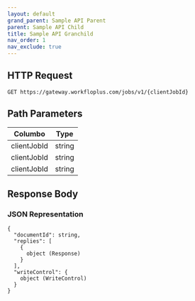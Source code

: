 ```yaml
---
layout: default
grand_parent: Sample API Parent
parent: Sample API Child
title: Sample API Granchild
nav_order: 1
nav_exclude: true
---
```


## HTTP Request

```
GET https://gateway.workfloplus.com/jobs/v1/{clientJobId}
```

## Path Parameters

| Columbo   | Type        |
| ----------- | ----------- |
| clientJobId | string      |
| clientJobId | string      |
| clientJobId | string      |

## Response Body
### JSON Representation
```
{
  "documentId": string,
  "replies": [
    {
      object (Response)
    }
  ],
  "writeControl": {
    object (WriteControl)
  }
}
```